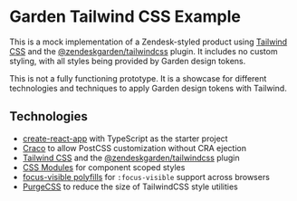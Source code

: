 # Garden Tailwind CSS Example

This is a mock implementation of a Zendesk-styled product using
[Tailwind CSS](https://tailwindcss.com/) and the
[@zendeskgarden/tailwindcss](https://github.com/zendeskgarden/tailwindcss)
plugin. It includes no custom styling, with all styles being provided
by Garden design tokens.

This is not a fully functioning prototype. It is a showcase for different
technologies and techniques to apply Garden design tokens with Tailwind.

## Technologies

- [create-react-app](https://create-react-app.dev/) with TypeScript as the starter project
- [Craco](https://github.com/gsoft-inc/craco) to allow PostCSS customization without CRA ejection
- [Tailwind CSS](https://tailwindcss.com/) and the
  [@zendeskgarden/tailwindcss](https://github.com/zendeskgarden/tailwindcss) plugin
- [CSS Modules](https://github.com/css-modules/css-modules) for component scoped styles
- [focus-visible polyfills](https://github.com/csstools/postcss-focus-visible)
  for `:focus-visible` support across browsers
- [PurgeCSS](https://purgecss.com) to reduce the size of TailwindCSS style utilities
